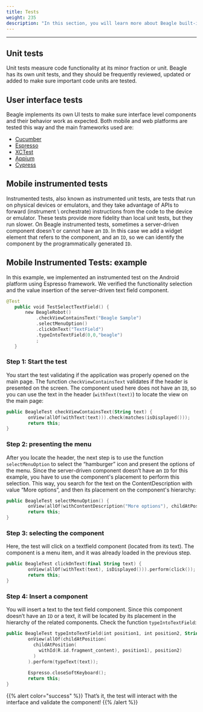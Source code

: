```yaml
---
title: Tests
weight: 235
description: "In this section, you will learn more about Beagle built-in tests and tests in Beagle applications."
---
```


---

## Unit tests

Unit tests measure code functionality at its minor fraction or unit. Beagle has its own unit tests, and they should be frequently reviewed, updated or added to make sure important code units are tested.

## User interface tests

Beagle implements its own UI tests to make sure interface level components and their behavior work as expected. Both mobile and web platforms are tested this way and the main frameworks used are:
- [Cucumber](https://cucumber.io/)
- [Espresso](https://developer.android.com/training/testing/espresso)
- [XCTest](https://developer.apple.com/documentation/xctest)
- [Appium](http://appium.io/)
- [Cypress](https://www.cypress.io/)


## Mobile instrumented tests 

Instrumented tests, also known as instrumented unit tests, are tests that run on physical devices or emulators, and they take advantage of APIs to forward (instrument \ orchestrate) instructions from the code to the device or emulator. These tests provide more fidelity than local unit tests, but they run slower. 
On Beagle instrumented tests, sometimes a server-driven component doesn't or cannot have an ``ID``. In this case we add a widget element that refers to the component, and an ``ID``, so we can identify the component by the programmatically generated ``ID``.


## Mobile Instrumented Tests: example

In this example, we implemented an instrumented test on the Android platform using Espresso framework. We verified the functionality selection and the value insertion of the server-driven text field component.

 ```Kotlin
@Test
    public void TestSelectTextField() {
        new BeagleRobot()
            .checkViewContainsText("Beagle Sample")
            .selectMenuOption()
            .clickOnText("TextField")
            .typeIntoTextField(0,0,"beagle")
            ;
    }
````

###  Step 1: Start the test

You start the test validating if the application was properly opened on the main page. The function ``checkViewContainsText`` validates if the header is presented on the screen. The component used here does not have an ``ID``, so you can use the text in the header (``withText(text)``) to locate the view on the main page: 

```Kotlin
public BeagleTest checkViewContainsText(String text) {
        onView(allOf(withText(text))).check(matches(isDisplayed()));
        return this;
}
````

### Step 2: presenting the menu

After you locate the header, the next step is to use the function ``selectMenuOption`` to select the “hamburger” icon and present the options of the menu. Since the server-driven component doesn’t have an ``ID`` for this example, you have to use the component's placement to perform this selection. This way, you search for the text on the ContentDescription with value “More options”, and then its placement on the component's hierarchy:


```Kotlin
public BeagleTest selectMenuOption() {
        onView(allOf(withContentDescription("More options"), childAtPosition(childAtPosition(withId(R.id.action_bar), 1), 0))).perform(click());
        return this;
}
````

### Step 3: selecting the component

Here, the test will click on a textfield component (located from its text). The component is a menu item, and it was already loaded in the previous step.

```Kotlin
public BeagleTest clickOnText(final String text) {
        onView(allOf(withText(text), isDisplayed())).perform(click());
        return this;
}
````
### Step 4: Insert a component

You will insert a text to the text field component. Since this component doesn’t have an ``ID`` or a text, it will be located by its placement in the hierarchy of the related components. Check the function ``typeIntoTextField``:

```Kotlin
public BeagleTest typeIntoTextField(int position1, int position2, String text) {
        onView(allOf(childAtPosition(
          childAtPosition(
            withId(R.id.fragment_content), position1), position2)
          )
        ).perform(typeText(text));
                
        Espresso.closeSoftKeyboard();
        return this;
}
````

{{% alert color="success" %}}
That’s it, the test will interact with the interface and validate the component! 
{{% /alert %}}
